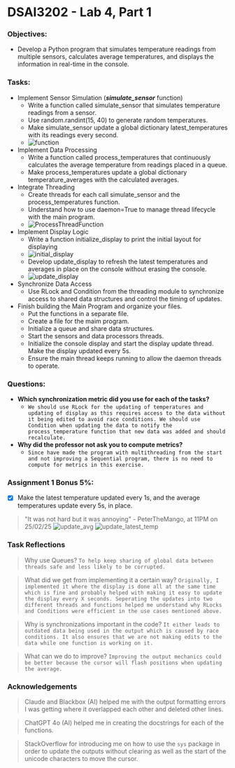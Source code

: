 # DSAI3202 - Lab 4, Part 1
### Objectives:
- Develop a Python program that simulates temperature readings from multiple sensors, calculates average temperatures, and displays the information in real-time in the console.  
### Tasks:
- Implement Sensor Simulation (***simulate_sensor*** function)
	- Write a function called simulate_sensor that simulates temperature readings from a sensor.
	- Use random.randint(15, 40) to generate random temperatures.
	- Make simulate_sensor update a global dictionary latest_temperatures with its readings every second. 
	- ![function](https://izsf0fvi1i.ufs.sh/f/X2JLT2PTUuxw8MRfhgr0eTvpDudEcyznl2hYmNa7iUSRXQIO)
- Implement Data Processing
	- Write a function called process_temperatures that continuously calculates the average temperature from readings placed in a queue. 
	- Make process_temperatures update a global dictionary temperature_averages with the calculated averages.
- Integrate Threading
	- Create threads for each call simulate_sensor and the process_temperatures function.  
	- Understand how to use daemon=True to manage thread lifecycle with the main program.  
	- ![ProcessThreadFunction](https://izsf0fvi1i.ufs.sh/f/X2JLT2PTUuxwxONr6tcMrX6sYKmFaeqh0cNWP8pG9VdBvljk)
- Implement Display Logic
	- Write a function initialize_display to print the initial layout for displaying
	- ![initial_display](https://izsf0fvi1i.ufs.sh/f/X2JLT2PTUuxwQHnYenTGcuHx4mkDJ2fAVlESOhzrtP9NqYwa)
	- Develop update_display to refresh the latest temperatures and averages in place on the console without erasing the console.
	- ![update_display](https://izsf0fvi1i.ufs.sh/f/X2JLT2PTUuxw8UGU66gr0eTvpDudEcyznl2hYmNa7iUSRXQI)
- Synchronize Data Access
	- Use  RLock  and  Condition  from the threading module to synchronize access to shared data structures and control the timing of updates. 
- Finish building the Main Program and organize your files.
	- Put the functions in a separate file.  
	- Create a file for the maim program.  
	- Initialize a queue and share data structures.  
	- Start the sensors and data processors threads.  
	- Initialize the console display and start the display update thread. Make the display updated every 5s.  
	- Ensure the main thread keeps running to allow the daemon threads to operate.  
### Questions:
- **Which synchronization metric did you use for each of the tasks?**  
	- `We should use RLock for the updating of temperatures and updating of display as this requires access to the data without it being edited to avoid race conditions. We should use Condition when updating the data to notify the process_temperature function that new data was added and should recalculate.`
- **Why did the professor not ask you to compute metrics?**
	- `Since have made the program with multithreading from the start and not improving a Sequential program, there is no need to compute for metrics in this exercise.`

### Assignment 1 Bonus 5%: 

 - [x] Make the latest temperature updated every  1s, and the average temperatures update every 5s, in place. 
> "It was not hard but it was annoying" 
> \- PeterTheMango, at 11PM on 25/02/25 
![update_avg](https://izsf0fvi1i.ufs.sh/f/X2JLT2PTUuxwuwwveLpPIDC7ys8GiKakvzEXhWBcHNUZm91l)
![update_latest_temp](https://izsf0fvi1i.ufs.sh/f/X2JLT2PTUuxw9V8j40BMdDvhl5AEZpe0Wkox3KJ4YHOrIwG2)
### Task Reflections
> Why use Queues?
	`To help keep sharing of global data between threads safe and less likely to be corrupted.`
	
> What did we get from implementing it a certain way?
`Originally, I implemented it where the display is done all at the same time which is fine and probably helped with making it easy to update the display every X seconds. Seperating the updates into two different threads and functions helped me understand why RLocks and Conditions were efficient in the use cases mentioned above.`

> Why is synchronizations important in the code?
`It either leads to outdated data being used in the output which is caused by race conditions. It also ensures that we are not making edits to the data while one function is working on it.`

> What can we do to improve?
`Improving the output mechanics could be better because the cursor will flash positions when updating the average.`

### Acknowledgements

> Claude and Blackbox (AI) helped me with the output formatting errors I was getting where it overlapped each other and deleted other lines.

> ChatGPT 4o (AI) helped me in creating the docstrings for each of the functions.

> StackOverflow for introducing me on how to use the `sys` package in order to update the outputs without clearing as well as the start of the unicode characters to move the cursor.  
